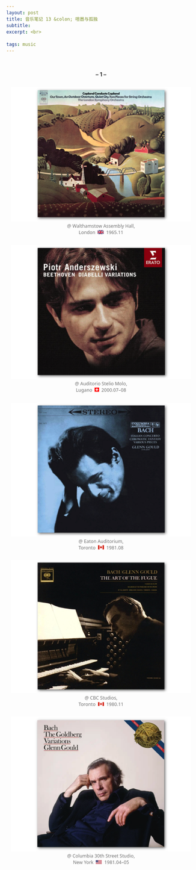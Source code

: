 ```yaml
---
layout: post
title: 音乐笔记 13 &colon; 喧嚣与孤独
subtitle: 
excerpt: <br>

tags: music
---
```


<style>
.ita {
  letter-spacing: 0px;
  font-family: Noto Sans;
  font-style: italic;
}
.reg {
  letter-spacing: 0px;
  font-family: Noto Sans;
}
.num {
  letter-spacing: 0px;
}
p.quote {
  letter-spacing: 0px;
  font-family: Noto Sans;
  font-size:0.96em;
}
p.poem {
  margin-bottom: 0.5em; 
  font-size:.96em; 
  font-family: Noto Sans; 
  margin-left: 1em; 
  text-indent:-1em;
}
p.poem-last {
  font-size:.96em; 
  font-family: Noto Sans; 
  margin-left: 1em; 
  text-indent:-1em;
}
p.cn {
  line-height: 1.65;
  letter-spacing: 0.1px;
  margin-bottom:1.45em;
}
p.ttl {
  text-align:center;
  font-size:1.05em;
  font-weight: 600;
  margin-bottom:1.0em;
}
p.end {
  letter-spacing: 0.1px;
  text-align:center;
  margin-bottom:2em;
}
p.alb {
  text-align:center; 
  font-family: Noto Sans; 
  color:#707070; 
  font-size:0.88em; 
  margin-top:2em; 
  margin-bottom:2em;
}
p.note {
  text-align:left; 
  color:#707070; 
  font-size:0.88em; 
  letter-spacing: 0.4px;
  margin-top:2em; 
  margin-bottom:2em;
  margin-left:1.25em; 
  margin-right:1.25em;
}

p.list {
  text-align:left; 
  font-family: Noto Sans; 
  font-size:0.88em; 
  margin-top:1em; 
  margin-bottom:1em;
  margin-left: 1.37em; 
  text-indent:-1.37em;
}

</style>


<br>

<p class="ttl"> – 1 – </p>



<p class="alb">
<a href="https://www.youtube.com/watch?v=JYUqEpQoabw&list=OLAK5uy_nYH2hySk-1TSO-_FV3EiF4XUgOqxeOm60&index=5">
<img src="/assets/img/albums/copland-copland-london.png" width="480"> </a> <br>
@ Walthamstow Assembly Hall, <br>
London &nbsp;<img src="/assets/img/flags/uk.png" height="10.5" width="16"/>&nbsp; 1965.11
</p>

<p class="alb">
<a href="https://www.youtube.com/watch?v=ozoRIHbIyns&list=PL8AhTXrM6LH21_yyEdEYOHRzUjmINmeq9&index=1">
<img src="/assets/img/albums/anderszewski-diabelli.png" width="480"> </a> <br>
@ Auditorio Stelio Molo, <br>
Lugano &nbsp;<img src="/assets/img/flags/sw.png" height="11.5" width="11.5"/>&nbsp; 2000.07–08
</p>


<p class="alb">
<a href="https://www.youtube.com/watch?v=M6JjZX3YPRM&list=OLAK5uy_llozjCfFB38Q2zW4oLbsyYIQtWYCvfz_I&index=70">
<img src="/assets/img/albums/gould-bach-italian.png" width="480"> </a> <br>
@ Eaton Auditorium, <br>
Toronto &nbsp;<img src="/assets/img/flags/ca.png" height="10.5" width="16"/>&nbsp; 1981.08
</p>


<p class="alb">
<a href="https://www.youtube.com/watch?v=xQ6a7K-LmZY&list=OLAK5uy_mO4Qz7e6n6BhvFmWAwGFcmxfNG7Snyb3g&index=16">
<img src="/assets/img/albums/gould-art-fugue.png" width="480"> </a> <br>
@ CBC Studios, <br>
Toronto &nbsp;<img src="/assets/img/flags/ca.png" height="10.5" width="16"/>&nbsp; 1980.11
</p>


<p class="alb">
<a href="https://www.youtube.com/watch?v=43sTxRVpRBM&list=OLAK5uy_loP8ByqcmsH-7hLj9q2cXnEcB1Y19gHo4&index=1">
<img src="/assets/img/albums/gould-goldberg81.png" width="480"> </a> <br>
@ Columbia 30th Street Studio, <br>
New York &nbsp;<img src="/assets/img/flags/us.png" height="10.5" width="16"/>&nbsp; 1981.04–05
</p>

<br>






